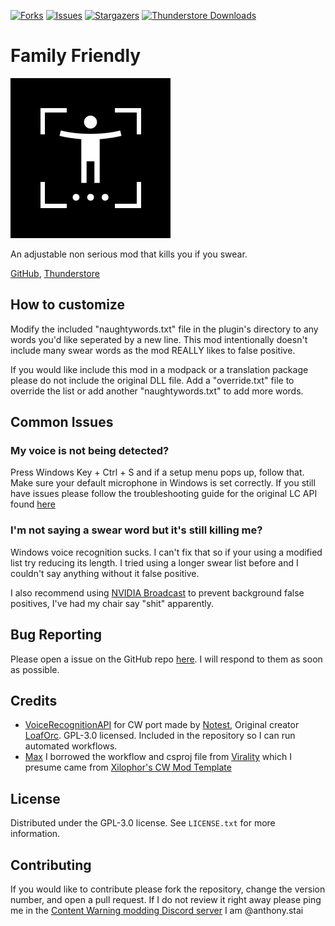 [![Forks][forks-shield]][forks-url]
[![Issues][issues-shield]][issues-url]
[![Stargazers][stars-shield]][stars-url]
[![Thunderstore Downloads][thunderstore-shield]][thunderstore-url]

# Family Friendly
![Logo](https://github.com/ItzRock/FamilyFriendly/blob/main/thunderstore/icon.png)

An adjustable non serious mod that kills you if you swear.

[GitHub](https://github.com/ItzRock/FamilyFriendly), [Thunderstore](https://thunderstore.io/c/content-warning/p/AnthonyStai/FamilyFriendly/)

## How to customize
Modify the included "naughtywords.txt" file in the plugin's directory to any words you'd like seperated by a new line. This mod intentionally doesn't include many swear words as the mod REALLY likes to false positive.

If you would like include this mod in a modpack or a translation package please do not include the original DLL file. Add a "override.txt" file to override the list or add another "naughtywords.txt" to add more words.

## Common Issues

### My voice is not being detected?

Press Windows Key + Ctrl + S and if a setup menu pops up, follow that. Make sure your default microphone in Windows is set correctly. If you still have issues please follow the troubleshooting guide for the original LC API found [here](https://github.com/LoafOrc/VoiceRecognitionAPI/wiki/Troubleshooting)

### I'm not saying a swear word but it's still killing me?

Windows voice recognition sucks. I can't fix that so if your using a modified list try reducing its length. I tried using a longer swear list before and I couldn't say anything without it false positive.

I also recommend using [NVIDIA Broadcast](https://www.nvidia.com/en-us/geforce/broadcasting/broadcast-app/) to prevent background false positives, I've had my chair say "shit" apparently.

## Bug Reporting

Please open a issue on the GitHub repo [here](https://github.com/ItzRock/FamilyFriendly/issues). I will respond to them as soon as possible.

## Credits
* [VoiceRecognitionAPI](https://github.com/NotestQ/VoiceRecognitionAPI) for CW port made by [Notest](https://github.com/NotestQ), Original creator [LoafOrc](https://github.com/LoafOrc/VoiceRecognitionAPI). GPL-3.0 licensed. Included in the repository so I can run automated workflows.
* [Max](https://github.com/MaxWasUnavailable) I borrowed the workflow and csproj file from [Virality](https://github.com/MaxWasUnavailable/Virality) which I presume came from [Xilophor's CW Mod Template](https://github.com/ContentWarningCommunity/Content-Warning-Mod-Templates)

## License

Distributed under the GPL-3.0 license. See `LICENSE.txt` for more information.

## Contributing

If you would like to contribute please fork the repository, change the version number, and open a pull request. If I do not review it right away please ping me in the [Content Warning modding Discord server](https://discord.gg/yeGDSm4gFq) I am @anthony.stai

[contributors-shield]: https://img.shields.io/github/contributors/ItzRock/FamilyFriendly.svg?style=for-the-badge
[contributors-url]: https://github.com/ItzRock/FamilyFriendly/graphs/contributors
[forks-shield]: https://img.shields.io/github/forks/ItzRock/FamilyFriendly.svg?style=for-the-badge
[forks-url]: https://github.com/ItzRock/FamilyFriendly/network/members
[stars-shield]: https://img.shields.io/github/stars/ItzRock/FamilyFriendly.svg?style=for-the-badge
[stars-url]: https://github.com/ItzRock/FamilyFriendly/stargazers
[issues-shield]: https://img.shields.io/github/issues/ItzRock/FamilyFriendly.svg?style=for-the-badge
[issues-url]: https://github.com/ItzRock/FamilyFriendly/issues
[license-shield]: https://img.shields.io/github/license/ItzRock/FamilyFriendly.svg?style=for-the-badge
[license-url]: https://github.com/ItzRock/FamilyFriendly/blob/master/LICENSE.txt
[thunderstore-shield]: https://img.shields.io/thunderstore/dt/AnthonyStai/FamilyFriendly?style=for-the-badge&logo=thunderstore
[thunderstore-url]: https://thunderstore.io/c/content-warning/p/AnthonyStai/FamilyFriendly/
